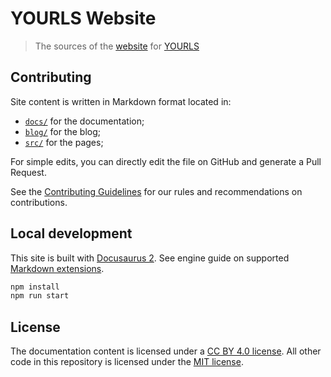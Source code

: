 # YOURLS Website

> The sources of the [website](https://yourls.org) for [YOURLS](https://yourls.org)

## Contributing

Site content is written in Markdown format located in:

- [`docs/`](/docs/) for the documentation;
- [`blog/`](/blog/) for the blog;
- [`src/`](/src/) for the pages;

For simple edits, you can directly edit the file on GitHub and generate a Pull Request.

See the [Contributing Guidelines](https://github.com/YOURLS/.github/blob/master/CONTRIBUTING.md)
for our rules and recommendations on contributions.

## Local development

This site is built with [Docusaurus 2](https://docusaurus.io/).
See engine guide on supported [Markdown extensions](https://docusaurus.io/docs/markdown-features).

```bash
npm install
npm run start
```

## License

The documentation content is licensed under a [CC BY 4.0 license](LICENSE).
All other code in this repository is licensed under the [MIT license](LICENSE-CODE).
